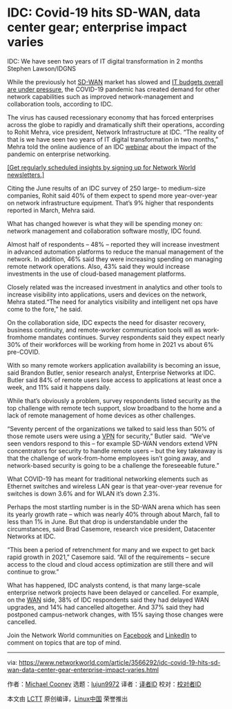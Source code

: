 [#]: collector: (lujun9972)
[#]: translator: ( )
[#]: reviewer: ( )
[#]: publisher: ( )
[#]: url: ( )
[#]: subject: (IDC: Covid-19 hits SD-WAN, data center gear; enterprise impact varies)
[#]: via: (https://www.networkworld.com/article/3566292/idc-covid-19-hits-sd-wan-data-center-gear-enterprise-impact-varies.html)
[#]: author: (Michael Cooney https://www.networkworld.com/author/Michael-Cooney/)

IDC: Covid-19 hits SD-WAN, data center gear; enterprise impact varies
======
IDC: We have seen two years of IT digital transformation in 2 months
Stephen Lawson/IDGNS

While the previously hot [SD-WAN][1] market has slowed and [IT budgets overall are under pressure][2], the COVID-19 pandemic has created demand for other network capabilities such as improved network-management and collaboration tools, according to IDC.

The virus has caused recessionary economy that has forced enterprises across the globe to rapidly and dramatically shift their operations, according to Rohit Mehra, vice president, Network Infrastructure at IDC. “The reality of that is we have seen two years of IT digital transformation in two months,” Mehra told the online audience of an IDC [webinar][3] about the impact of the pandemic on enterprise networking.

[[Get regularly scheduled insights by signing up for Network World newsletters.]][4]

Citing the June results of an IDC survey of 250 large- to medium-size companies, Rohit said 40% of them expect to spend more year-over-year on network infrastructure equipment. That’s 9% higher that respondents reported in March, Mehra said.

What has changed however is what they will be spending money on: network management and collaboration software mostly, IDC found. 

Almost half of respondents – 48% – reported they will increase investment in advanced automation platforms to reduce the manual management of the network. In addition, 46% said they were increasing spending on managing remote network operations. Also, 43% said they would increase investments in the use of cloud-based management platforms.

Closely related was the increased investment in analytics and other tools to increase visibility into applications, users and devices on the network, Mehra stated.“The need for analytics visibility and intelligent net ops have come to the fore,” he said.

On the collaboration side, IDC expects the need for disaster recovery, business continuity, and remote-worker communication tools will as work-fromhome mandates continues. Survey respondents said they expect nearly 30% of their workforces will be working from home in 2021 vs about 6% pre-COVID.

With so many remote workers application availability is becoming an issue, said Brandon Butler, senior research analyst, Enterprise Networks at IDC. Butler said 84% of remote users lose access to applications at least once a week, and 11% said it happens daily. 

While that’s obviously a problem, survey respondents listed security as the top challenge with remote tech support, slow broadband to the home and a lack of remote management of home devices as other challenges. 

“Seventy percent of the organizations we talked to said less than 50% of those remote users were using a [VPN][5] for security,” Butler said.  “We’ve seen vendors respond to this – for example SD-WAN vendors extend VPN concentrators for security to handle remote users – but the key takeaway is that the challenge of work-from-home employees isn’t going away, and network-based security is going to be a challenge the foreseeable future.”

What COVID-19 has meant for traditional networking elements such as Ethernet switches and wireless LAN gear is that year-over-year revenue for switches is down 3.6% and for WLAN it’s down 2.3%. 

Perhaps the most startling number is in the SD-WAN arena which has seen its yearly growth rate – which was nearly 40% through about March, fall to less than 1% in June. But that drop is understandable under the circumstances, said Brad Casemore, research vice president, Datacenter Networks at IDC.

“This been a period of retrenchment for many and we expect to get back rapid growth in 2021,” Casemore said. “All of the requirements – secure access to the cloud and cloud access optimization are still there and will continue to grow.”

What has happened, IDC analysts contend, is that many large-scale enterprise network projects have been delayed or cancelled. For example, on the [WAN][6] side, 38% of IDC respondents said they had delayed WAN upgrades, and 14% had cancelled altogether. And 37% said they had postponed campus-network changes, with 15% saying those changes were cancelled.  

Join the Network World communities on [Facebook][7] and [LinkedIn][8] to comment on topics that are top of mind.

--------------------------------------------------------------------------------

via: https://www.networkworld.com/article/3566292/idc-covid-19-hits-sd-wan-data-center-gear-enterprise-impact-varies.html

作者：[Michael Cooney][a]
选题：[lujun9972][b]
译者：[译者ID](https://github.com/译者ID)
校对：[校对者ID](https://github.com/校对者ID)

本文由 [LCTT](https://github.com/LCTT/TranslateProject) 原创编译，[Linux中国](https://linux.cn/) 荣誉推出

[a]: https://www.networkworld.com/author/Michael-Cooney/
[b]: https://github.com/lujun9972
[1]: https://www.networkworld.com/article/3031279/sd-wan-what-it-is-and-why-you-ll-use-it-one-day.html
[2]: https://www.networkworld.com/article/3544008/gartner-it-spending-will-drop-8-as-covid-19-hits-enterprise-wallets.html
[3]: https://www.businesswire.com/news/home/20200625005131/en/New-IDC-Survey-Examines-COVID-19s-Impact-Enterprise
[4]: https://www.networkworld.com/newsletters/signup.html
[5]: https://www.networkworld.com/article/3268744/understanding-virtual-private-networks-and-why-vpns-are-important-to-sd-wan.html
[6]: https://www.networkworld.com/article/3248989/what-is-a-wan-wide-area-network-definition-and-examples.html
[7]: https://www.facebook.com/NetworkWorld/
[8]: https://www.linkedin.com/company/network-world
